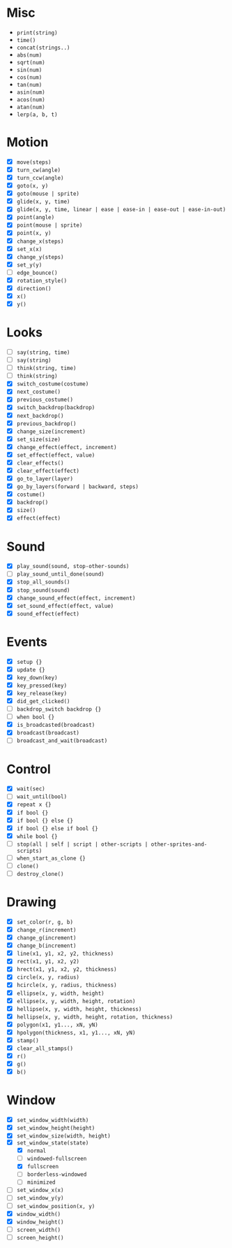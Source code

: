 # Misc

- `print(string)`
- `time()`
- `concat(strings..)`
- `abs(num)`
- `sqrt(num)`
- `sin(num)`
- `cos(num)`
- `tan(num)`
- `asin(num)`
- `acos(num)`
- `atan(num)`
- `lerp(a, b, t)`

# Motion

- [x] `move(steps)`
- [x] `turn_cw(angle)`
- [x] `turn_ccw(angle)`
- [x] `goto(x, y)`
- [x] `goto(mouse | sprite)`
- [x] `glide(x, y, time)`
- [x] `glide(x, y, time, linear | ease | ease-in | ease-out | ease-in-out)`
- [x] `point(angle)`
- [x] `point(mouse | sprite)`
- [x] `point(x, y)`
- [x] `change_x(steps)`
- [x] `set_x(x)`
- [x] `change_y(steps)`
- [x] `set_y(y)`
- [ ] `edge_bounce()`
- [x] `rotation_style()`
- [x] `direction()`
- [x] `x()`
- [x] `y()`

# Looks

- [ ] `say(string, time)`
- [ ] `say(string)`
- [ ] `think(string, time)`
- [ ] `think(string)`
- [x] `switch_costume(costume)`
- [x] `next_costume()`
- [x] `previous_costume()`
- [x] `switch_backdrop(backdrop)`
- [x] `next_backdrop()`
- [x] `previous_backdrop()`
- [x] `change_size(increment)`
- [x] `set_size(size)`
- [x] `change_effect(effect, increment)`
- [x] `set_effect(effect, value)`
- [x] `clear_effects()`
- [x] `clear_effect(effect)`
- [x] `go_to_layer(layer)`
- [x] `go_by_layers(forward | backward, steps)`
- [x] `costume()`
- [x] `backdrop()`
- [x] `size()`
- [x] `effect(effect)`

# Sound

- [x] `play_sound(sound, stop-other-sounds)`
- [ ] `play_sound_until_done(sound)`
- [x] `stop_all_sounds()`
- [x] `stop_sound(sound)`
- [x] `change_sound_effect(effect, increment)`
- [x] `set_sound_effect(effect, value)`
- [x] `sound_effect(effect)`

# Events

- [x] `setup {}`
- [x] `update {}`
- [x] `key_down(key)`
- [x] `key_pressed(key)`
- [x] `key_release(key)`
- [x] `did_get_clicked()`
- [ ] `backdrop_switch backdrop {}`
- [ ] `when bool {}`
- [x] `is_broadcasted(broadcast)`
- [x] `broadcast(broadcast)`
- [ ] `broadcast_and_wait(broadcast)`

# Control

- [x] `wait(sec)`
- [ ] `wait_until(bool)`
- [x] `repeat x {}`
- [x] `if bool {}`
- [x] `if bool {} else {}`
- [x] `if bool {} else if bool {}`
- [x] `while bool {}`
- [ ] `stop(all | self | script | other-scripts | other-sprites-and-scripts)`
- [ ] `when_start_as_clone {}`
- [ ] `clone()`
- [ ] `destroy_clone()`

# Drawing

- [x] `set_color(r, g, b)`
- [x] `change_r(increment)`
- [x] `change_g(increment)`
- [x] `change_b(increment)`
- [x] `line(x1, y1, x2, y2, thickness)`
- [x] `rect(x1, y1, x2, y2)`
- [x] `hrect(x1, y1, x2, y2, thickness)`
- [x] `circle(x, y, radius)`
- [x] `hcircle(x, y, radius, thickness)`
- [x] `ellipse(x, y, width, height)`
- [x] `ellipse(x, y, width, height, rotation)`
- [x] `hellipse(x, y, width, height, thickness)`
- [x] `hellipse(x, y, width, height, rotation, thickness)`
- [x] `polygon(x1, y1..., xN, yN)`
- [x] `hpolygon(thickness, x1, y1..., xN, yN)`
- [x] `stamp()`
- [x] `clear_all_stamps()`
- [x] `r()`
- [x] `g()`
- [x] `b()`

# Window

- [x] `set_window_width(width)`
- [x] `set_window_height(height)`
- [x] `set_window_size(width, height)`
- [x] `set_window_state(state)`
    - [x] `normal`
    - [ ] `windowed-fullscreen`
    - [x] `fullscreen`
    - [ ] `borderless-windowed`
    - [ ] `minimized`
- [ ] `set_window_x(x)`
- [ ] `set_window_y(y)`
- [ ] `set_window_position(x, y)`
- [x] `window_width()`
- [x] `window_height()`
- [ ] `screen_width()`
- [ ] `screen_height()`
